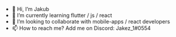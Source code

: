 - 👋 Hi, I’m Jakub
- 🌱 I’m currently learning flutter / js / react
- 💞️ I’m looking to collaborate with mobile-apps / react developers
- 📫 How to reach me? Add me on Discord: Jakez_1#0554

<!---
jeik0s/jeik0s is a ✨ special ✨ repository because its `README.md` (this file) appears on your GitHub profile.
You can click the Preview link to take a look at your changes.
--->
